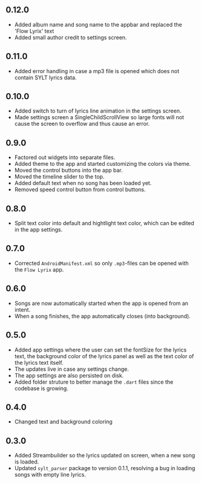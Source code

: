 ## 0.12.0

- Added album name and song name to the appbar and replaced the 'Flow Lyrix' text
- Added small author credit to settings screen.

## 0.11.0

- Added error handling in case a mp3 file is opened which does not contain SYLT lyrics data.

## 0.10.0

- Added switch to turn of lyrics line animation in the settings screen.
- Made settings screen a SingleChildScrollView so large fonts will not cause the screen to overflow and thus cause an error.

## 0.9.0

- Factored out widgets into separate files.
- Added theme to the app and started customizing the colors via theme.
- Moved the control buttons into the app bar.
- Moved the timeline slider to the top.
- Added default text when no song has been loaded yet.
- Removed speed control button from control buttons.

## 0.8.0

- Split text color into default and hightlight text color, which can be edited in the app settings.

## 0.7.0

- Corrected `AndroidManifest.xml` so only `.mp3`-files can be opened with the `Flow Lyrix` app.

## 0.6.0

- Songs are now automatically started when the app is opened from an intent.
- When a song finishes, the app automatically closes (into background).

## 0.5.0

- Added app settings where the user can set the fontSize for the lyrics text, the background color of the lyrics panel as well as the text color of the lyrics text itself.
- The updates live in case any settings change.
- The app settings are also persisted on disk.
- Added folder struture to better manage the `.dart` files since the codebase is growing.

## 0.4.0

- Changed text and background coloring

## 0.3.0

- Added Streambuilder so the lyrics updated on screen, when a new song is loaded.
- Updated `sylt_parser` package to version 0.1.1, resolving a bug in loading songs with empty line lyrics.